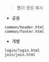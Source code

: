 > 폴더 생성 예시

* 공용
```
common/header.html
common/footer.html
```

* 개별
```
login/login.html
join/join.html
```